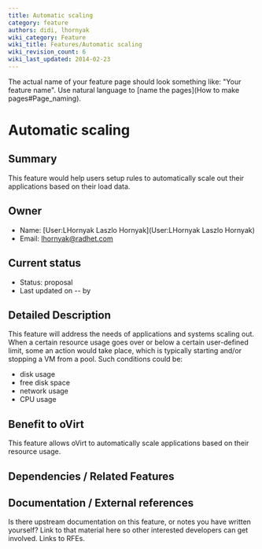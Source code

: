 ```yaml
---
title: Automatic scaling
category: feature
authors: didi, lhornyak
wiki_category: Feature
wiki_title: Features/Automatic scaling
wiki_revision_count: 6
wiki_last_updated: 2014-02-23
---
```


The actual name of your feature page should look something like: "Your feature name". Use natural language to [name the pages](How to make pages#Page_naming).

# Automatic scaling

## Summary

This feature would help users setup rules to automatically scale out their applications based on their load data.

## Owner

*   Name: [User:LHornyak Laszlo Hornyak](User:LHornyak Laszlo Hornyak)
*   Email: <lhornyak@radhet.com>

## Current status

*   Status: proposal
*   Last updated on -- by

## Detailed Description

This feature will address the needs of applications and systems scaling out. When a certain resource usage goes over or below a certain user-defined limit, some an action would take place, which is typically starting and/or stopping a VM from a pool. Such conditions could be:

*   disk usage
*   free disk space
*   network usage
*   CPU usage

## Benefit to oVirt

This feature allows oVirt to automatically scale applications based on their resource usage.

## Dependencies / Related Features

## Documentation / External references

Is there upstream documentation on this feature, or notes you have written yourself? Link to that material here so other interested developers can get involved. Links to RFEs.


